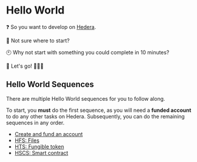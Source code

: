 # Hello World

❓ So you want to develop on [Hedera](https://hedera.com/).

🤷 Not sure where to start?

🕙 Why not start with something you could complete in 10 minutes?

🏁 Let's go! 🎉🎉🎉

## Hello World Sequences

There are multiple Hello World sequences for you to follow along.

To start, you **must** do the first sequence,
as you will need a **funded account** to do any other tasks on Hedera.
Subsequently, you can do the remaining sequences in any order.

- [Create and fund an account](https://docs.hedera.com/hedera/tutorials/hello-world/create-fund-account)
- [HFS: Files](https://docs.hedera.com/hedera/tutorials/hello-world/hfs-files)
- [HTS: Fungible token](https://docs.hedera.com/hedera/tutorials/hello-world/hts-fungible-token)
- [HSCS: Smart contract](https://docs.hedera.com/hedera/tutorials/hello-world/hscs-smart-contract)

